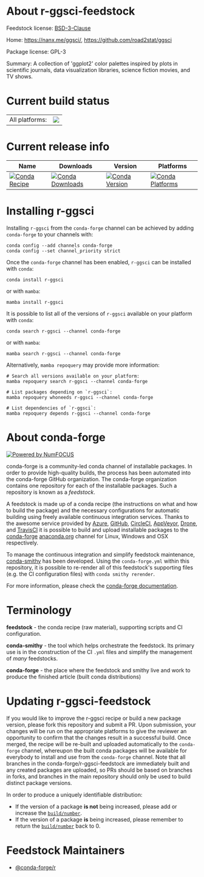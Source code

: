 About r-ggsci-feedstock
=======================

Feedstock license: [BSD-3-Clause](https://github.com/conda-forge/r-ggsci-feedstock/blob/main/LICENSE.txt)

Home: https://nanx.me/ggsci/, https://github.com/road2stat/ggsci

Package license: GPL-3

Summary: A collection of 'ggplot2' color palettes inspired by plots in scientific journals, data visualization libraries, science fiction movies, and TV shows.

Current build status
====================


<table><tr><td>All platforms:</td>
    <td>
      <a href="https://dev.azure.com/conda-forge/feedstock-builds/_build/latest?definitionId=1189&branchName=main">
        <img src="https://dev.azure.com/conda-forge/feedstock-builds/_apis/build/status/r-ggsci-feedstock?branchName=main">
      </a>
    </td>
  </tr>
</table>

Current release info
====================

| Name | Downloads | Version | Platforms |
| --- | --- | --- | --- |
| [![Conda Recipe](https://img.shields.io/badge/recipe-r--ggsci-green.svg)](https://anaconda.org/conda-forge/r-ggsci) | [![Conda Downloads](https://img.shields.io/conda/dn/conda-forge/r-ggsci.svg)](https://anaconda.org/conda-forge/r-ggsci) | [![Conda Version](https://img.shields.io/conda/vn/conda-forge/r-ggsci.svg)](https://anaconda.org/conda-forge/r-ggsci) | [![Conda Platforms](https://img.shields.io/conda/pn/conda-forge/r-ggsci.svg)](https://anaconda.org/conda-forge/r-ggsci) |

Installing r-ggsci
==================

Installing `r-ggsci` from the `conda-forge` channel can be achieved by adding `conda-forge` to your channels with:

```
conda config --add channels conda-forge
conda config --set channel_priority strict
```

Once the `conda-forge` channel has been enabled, `r-ggsci` can be installed with `conda`:

```
conda install r-ggsci
```

or with `mamba`:

```
mamba install r-ggsci
```

It is possible to list all of the versions of `r-ggsci` available on your platform with `conda`:

```
conda search r-ggsci --channel conda-forge
```

or with `mamba`:

```
mamba search r-ggsci --channel conda-forge
```

Alternatively, `mamba repoquery` may provide more information:

```
# Search all versions available on your platform:
mamba repoquery search r-ggsci --channel conda-forge

# List packages depending on `r-ggsci`:
mamba repoquery whoneeds r-ggsci --channel conda-forge

# List dependencies of `r-ggsci`:
mamba repoquery depends r-ggsci --channel conda-forge
```


About conda-forge
=================

[![Powered by
NumFOCUS](https://img.shields.io/badge/powered%20by-NumFOCUS-orange.svg?style=flat&colorA=E1523D&colorB=007D8A)](https://numfocus.org)

conda-forge is a community-led conda channel of installable packages.
In order to provide high-quality builds, the process has been automated into the
conda-forge GitHub organization. The conda-forge organization contains one repository
for each of the installable packages. Such a repository is known as a *feedstock*.

A feedstock is made up of a conda recipe (the instructions on what and how to build
the package) and the necessary configurations for automatic building using freely
available continuous integration services. Thanks to the awesome service provided by
[Azure](https://azure.microsoft.com/en-us/services/devops/), [GitHub](https://github.com/),
[CircleCI](https://circleci.com/), [AppVeyor](https://www.appveyor.com/),
[Drone](https://cloud.drone.io/welcome), and [TravisCI](https://travis-ci.com/)
it is possible to build and upload installable packages to the
[conda-forge](https://anaconda.org/conda-forge) [anaconda.org](https://anaconda.org/)
channel for Linux, Windows and OSX respectively.

To manage the continuous integration and simplify feedstock maintenance,
[conda-smithy](https://github.com/conda-forge/conda-smithy) has been developed.
Using the ``conda-forge.yml`` within this repository, it is possible to re-render all of
this feedstock's supporting files (e.g. the CI configuration files) with ``conda smithy rerender``.

For more information, please check the [conda-forge documentation](https://conda-forge.org/docs/).

Terminology
===========

**feedstock** - the conda recipe (raw material), supporting scripts and CI configuration.

**conda-smithy** - the tool which helps orchestrate the feedstock.
                   Its primary use is in the construction of the CI ``.yml`` files
                   and simplify the management of *many* feedstocks.

**conda-forge** - the place where the feedstock and smithy live and work to
                  produce the finished article (built conda distributions)


Updating r-ggsci-feedstock
==========================

If you would like to improve the r-ggsci recipe or build a new
package version, please fork this repository and submit a PR. Upon submission,
your changes will be run on the appropriate platforms to give the reviewer an
opportunity to confirm that the changes result in a successful build. Once
merged, the recipe will be re-built and uploaded automatically to the
`conda-forge` channel, whereupon the built conda packages will be available for
everybody to install and use from the `conda-forge` channel.
Note that all branches in the conda-forge/r-ggsci-feedstock are
immediately built and any created packages are uploaded, so PRs should be based
on branches in forks, and branches in the main repository should only be used to
build distinct package versions.

In order to produce a uniquely identifiable distribution:
 * If the version of a package **is not** being increased, please add or increase
   the [``build/number``](https://docs.conda.io/projects/conda-build/en/latest/resources/define-metadata.html#build-number-and-string).
 * If the version of a package **is** being increased, please remember to return
   the [``build/number``](https://docs.conda.io/projects/conda-build/en/latest/resources/define-metadata.html#build-number-and-string)
   back to 0.

Feedstock Maintainers
=====================

* [@conda-forge/r](https://github.com/orgs/conda-forge/teams/r/)

